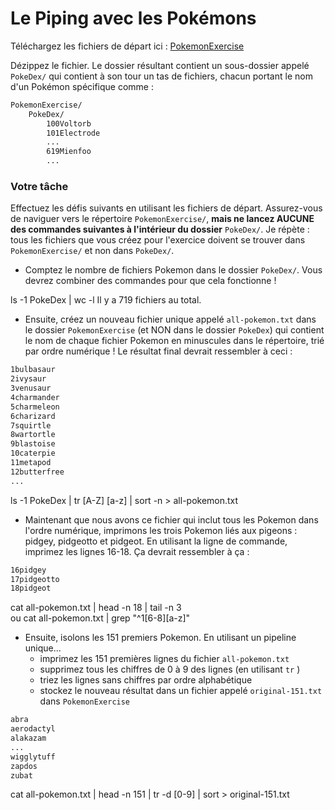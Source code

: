 # Le Piping avec les Pokémons

Téléchargez les fichiers de départ ici :
[PokemonExercise](./PokemonExercise.zip)

Dézippez le fichier. Le dossier résultant contient un sous-dossier appelé `PokeDex/` qui contient à son tour un tas de fichiers, chacun portant le nom d'un Pokémon spécifique comme :

```bash
PokemonExercise/
	PokeDex/
		100Voltorb
		101Electrode
		...
		619Mienfoo
		...
```

### Votre tâche

Effectuez les défis suivants en utilisant les fichiers de départ. Assurez-vous de naviguer vers le répertoire `PokemonExercise/`, **mais ne lancez AUCUNE des commandes suivantes à l'intérieur du dossier** `PokeDex/`. Je répète : tous les fichiers que vous créez pour l'exercice doivent se trouver dans `PokemonExercise/` et non dans `PokeDex/`.

- Comptez le nombre de fichiers Pokemon dans le dossier `PokeDex/`. Vous devrez combiner des commandes pour que cela fonctionne !

ls -1 PokeDex | wc -l
Il y a 719 fichiers au total.

- Ensuite, créez un nouveau fichier unique appelé `all-pokemon.txt` dans le dossier `PokemonExercise` (et NON dans le dossier `PokeDex`) qui contient le nom de chaque fichier Pokemon en minuscules dans le répertoire, trié par ordre numérique ! Le résultat final devrait ressembler à ceci :

```bash
1bulbasaur
2ivysaur
3venusaur
4charmander
5charmeleon
6charizard
7squirtle
8wartortle
9blastoise
10caterpie
11metapod
12butterfree
...
```

ls -1 PokeDex | tr [A-Z] [a-z] | sort -n > all-pokemon.txt

- Maintenant que nous avons ce fichier qui inclut tous les Pokemon dans l'ordre numérique, imprimons les trois Pokemon liés aux pigeons : pidgey, pidgeotto et pidgeot. En utilisant la ligne de commande, imprimez les lignes 16-18. Ça devrait ressembler à ça :

```bash
16pidgey
17pidgeotto
18pidgeot
```

cat all-pokemon.txt | head -n 18 | tail -n 3  
ou
cat all-pokemon.txt | grep "^1[6-8][a-z]"

- Ensuite, isolons les 151 premiers Pokemon. En utilisant un pipeline unique...
  - imprimez les 151 premières lignes du fichier `all-pokemon.txt`
  - supprimez tous les chiffres de 0 à 9 des lignes (en utilisant `tr` )
  - triez les lignes sans chiffres par ordre alphabétique
  - stockez le nouveau résultat dans un fichier appelé `original-151.txt` dans `PokemonExercise`

```bash
abra
aerodactyl
alakazam
...
wigglytuff
zapdos
zubat
```

cat all-pokemon.txt | head -n 151 | tr -d [0-9] | sort > original-151.txt

